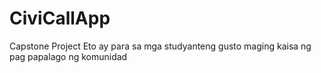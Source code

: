 # CiviCallApp
Capstone Project
Eto ay para sa mga studyanteng gusto maging kaisa ng pag papalago ng komunidad 
